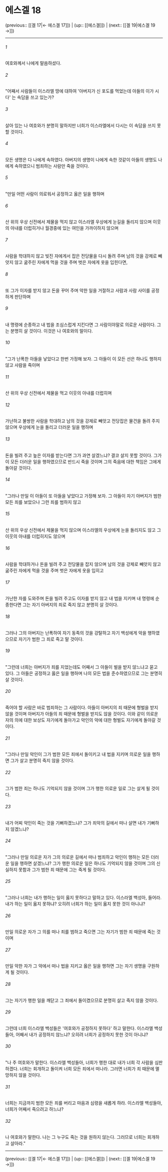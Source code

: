 # 에스겔 18

(previous:: [[겔 17|← 에스겔 17]]) | (up:: [[에스겔]]) | (next:: [[겔 19|에스겔 19 →]])

***




###### 1 

여호와께서 나에게 말씀하셨다. 



###### 2 

"어째서 사람들이 이스라엘 땅에 대하여 '아버지가 신 포도를 먹었는데 아들의 이가 시다' 는 속담을 쓰고 있는가? 



###### 3 

살아 있는 나 여호와가 분명히 말하지만 너희가 이스라엘에서 다시는 이 속담을 쓰지 못할 것이다. 



###### 4 

모든 생명은 다 나에게 속하였다. 아버지의 생명이 나에게 속한 것같이 아들의 생명도 나에게 속하였으니 범죄하는 사람만 죽을 것이다. 



###### 5 

"만일 어떤 사람이 의로워서 공정하고 옳은 일을 행하며 



###### 6 

산 위의 우상 신전에서 제물을 먹지 않고 이스라엘 우상에게 눈길을 돌리지 않으며 이웃의 아내를 더럽히거나 월경중에 있는 여인을 가까이하지 않으며 



###### 7 

사람을 학대하지 않고 빚진 자에게서 잡은 전당물을 다시 돌려 주며 남의 것을 강제로 빼앗지 않고 굶주린 자에게 먹을 것을 주며 벗은 자에게 옷을 입힌다면, 



###### 8 

또 그가 이자를 받지 않고 돈을 꾸어 주며 악한 일을 거절하고 사람과 사람 사이를 공정하게 판단하며 



###### 9 

내 명령에 순종하고 내 법을 조심스럽게 지킨다면 그 사람이야말로 의로운 사람이다. 그는 분명히 살 것이다. 이것은 나 여호와의 말이다. 



###### 10 

"그가 난폭한 아들을 낳았다고 한번 가정해 보자. 그 아들이 이 모든 선은 하나도 행하지 않고 사람을 죽이며 



###### 11 

산 위의 우상 신전에서 제물을 먹고 이웃의 아내를 더럽히며 



###### 12 

가난하고 불쌍한 사람을 학대하고 남의 것을 강제로 빼앗고 전당잡은 물건을 돌려 주지 않으며 우상에게 눈을 돌리고 더러운 일을 행하며 



###### 13 

돈을 빌려 주고 높은 이자를 받는다면 그가 과연 살겠느냐? 결코 살지 못할 것이다. 그가 이 모든 더러운 일을 행하였으므로 반드시 죽을 것이며 그의 죽음에 대한 책임은 그에게 돌아갈 것이다. 



###### 14 

"그러나 만일 이 아들이 또 아들을 낳았다고 가정해 보자. 그 아들이 자기 아버지가 범한 모든 죄를 보았으나 그런 죄를 범하지 않고 



###### 15 

산 위의 우상 신전에서 제물을 먹지 않으며 이스라엘의 우상에게 눈을 돌리지도 않고 그 이웃의 아내를 더럽히지도 않으며 



###### 16 

사람을 학대하거나 돈을 빌려 주고 전당물을 잡지 않으며 남의 것을 강제로 빼앗지 않고 굶주린 자에게 먹을 것을 주며 벗은 자에게 옷을 입히고 



###### 17 

가난한 자를 도와주며 돈을 빌려 주고도 이자를 받지 않고 내 법을 지키며 내 명령에 순종한다면 그는 자기 아버지의 죄로 죽지 않고 분명히 살 것이다. 



###### 18 

그러나 그의 아버지는 난폭하여 자기 동족의 것을 강탈하고 자기 백성에게 악을 행하였으므로 자기가 범한 그 죄로 죽고 말 것이다. 



###### 19 

"그런데 너희는 아버지가 죄를 지었는데도 어째서 그 아들이 벌을 받지 않느냐고 묻고 있다. 그 아들은 공정하고 옳은 일을 행하며 나의 모든 법을 준수하였으므로 그는 분명히 살 것이다. 



###### 20 

죽어야 할 사람은 바로 범죄하는 그 사람이다. 아들이 아버지의 죄 때문에 형벌을 받지 않을 것이며 아버지가 아들의 죄 때문에 형벌을 받지도 않을 것이다. 이와 같이 의로운 자의 의에 대한 보상도 자기에게 돌아가고 악인의 악에 대한 형벌도 자기에게 돌아갈 것이다. 



###### 21 

"그러나 만일 악인이 그가 범한 모든 죄에서 돌이키고 내 법을 지키며 의로운 일을 행하면 그가 살고 분명히 죽지 않을 것이다. 



###### 22 

그가 범한 죄는 하나도 기억되지 않을 것이며 그가 행한 의로운 일로 그는 살게 될 것이다. 



###### 23 

내가 어찌 악인이 죽는 것을 기뻐하겠느냐? 그가 죄악의 길에서 떠나 살면 내가 기뻐하지 않겠느냐? 



###### 24 

"그러나 만일 의로운 자가 그의 의로운 길에서 떠나 범죄하고 악인이 행하는 모든 더러운 일을 행하면 살겠느냐? 그가 행한 의로운 일은 하나도 기억되지 않을 것이며 그의 신실하지 못함과 그가 범한 죄 때문에 그는 죽게 될 것이다. 



###### 25 

"그러나 너희는 내가 행하는 일이 옳지 못하다고 말하고 있다. 이스라엘 백성아, 들어라. 내가 하는 일이 옳지 못하냐? 오히려 너희가 하는 일이 옳지 못한 것이 아니냐? 



###### 26 

만일 의로운 자가 그 의를 떠나 죄를 범하고 죽으면 그는 자기가 범한 죄 때문에 죽는 것이며 



###### 27 

만일 악한 자가 그 악에서 떠나 법을 지키고 옳은 일을 행하면 그는 자기 생명을 구원하게 될 것이다. 



###### 28 

그는 자기가 행한 일을 깨닫고 그 죄에서 돌이켰으므로 분명히 살고 죽지 않을 것이다. 



###### 29 

그런데 너희 이스라엘 백성들은 '여호와가 공정하지 못하다' 하고 말한다. 이스라엘 백성들아, 어째서 내가 공정하지 않느냐? 오히려 너희가 공정하지 못한 것이 아니냐? 



###### 30 

"나 주 여호와가 말한다. 이스라엘 백성들아, 너희가 행한 대로 내가 너희 각 사람을 심판하겠다. 너희는 회개하고 돌이켜 너희 모든 죄에서 떠나라. 그러면 너희가 죄 때문에 멸망하지 않을 것이다. 



###### 31 

너희는 지금까지 범한 모든 죄를 버리고 마음과 심령을 새롭게 하라. 이스라엘 백성들아, 너희가 어째서 죽으려고 하느냐? 



###### 32 

나 여호와가 말한다. 나는 그 누구도 죽는 것을 원하지 않는다. 그러므로 너희는 회개하고 살아라."

***

(previous:: [[겔 17|← 에스겔 17]]) | (up:: [[에스겔]]) | (next:: [[겔 19|에스겔 19 →]])
